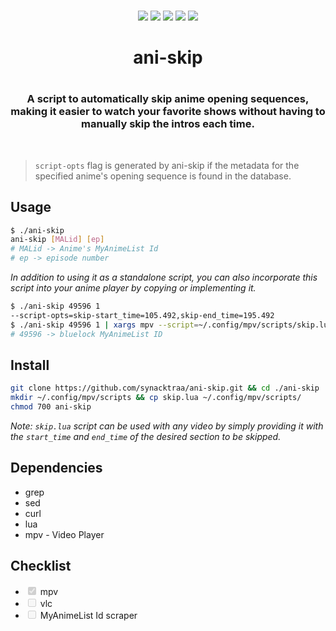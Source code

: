 
<p align=center>
<br>
<a href="http://makeapullrequest.com"><img src="https://img.shields.io/badge/PRs-welcome-darkorange.svg"></a>
<img src="https://img.shields.io/badge/os-linux-darkorange">
<img src="https://img.shields.io/badge/os-mac-darkorange">
<img src="https://img.shields.io/badge/os-windows-darkorange">
<img src="https://img.shields.io/badge/os-android-darkorange">
<br>
</p>

<h1 align="center">ani-skip<h1>

<h3 align="center">
A script to automatically skip anime opening sequences, making it easier to watch your favorite shows without having to manually skip the intros each time.
</h3>
<br>

> `script-opts` flag is generated by ani-skip if the metadata for the specified anime's opening sequence is found in the database.

## Usage

```sh
$ ./ani-skip
ani-skip [MALid] [ep]
# MALid -> Anime's MyAnimeList Id
# ep -> episode number 
```

*In addition to using it as a standalone script, you can also incorporate this script into your anime player by copying or implementing it.*

```sh
$ ./ani-skip 49596 1
--script-opts=skip-start_time=105.492,skip-end_time=195.492
$ ./ani-skip 49596 1 | xargs mpv --script=~/.config/mpv/scripts/skip.lua {} "bluelock-ep1.mp4"
# 49596 -> bluelock MyAnimeList ID
```

## Install

```sh
git clone https://github.com/synacktraa/ani-skip.git && cd ./ani-skip
mkdir ~/.config/mpv/scripts && cp skip.lua ~/.config/mpv/scripts/
chmod 700 ani-skip
```
*Note:  `skip.lua` script can be used with any video by simply providing it with the `start_time` and `end_time` of the desired section to be skipped.*

## Dependencies

- grep
- sed
- curl
- lua
- mpv - Video Player

## Checklist

<ul>
    <li><input type="checkbox" disabled checked> mpv</li>
    <li><input type="checkbox" disabled> vlc</li>
    <li><input type="checkbox" disabled> MyAnimeList Id scraper</li>
</ul>
